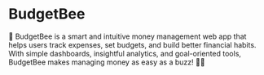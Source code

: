# BudgetBee
🚀 BudgetBee is a smart and intuitive money management web app that helps users track expenses, set budgets, and build better financial habits. With simple dashboards, insightful analytics, and goal-oriented tools, BudgetBee makes managing money as easy as a buzz! 🐝💸
